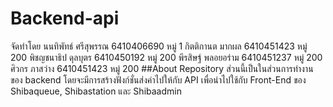 # Backend-api
จัดทำโดย
นนทิพัทธ์ ศรีสุพรรณ 6410406690 หมู่ 1
กิตติกานต มากผล 6410451423 หมู่ 200
พิชญชนาธิป ดุลบุตร 6410450192 หมู่ 200
พีรสิษฐ์ พลอยอร่าม 6410451237 หมู่ 200
ศิวกร ภาสว่าง 6410451423 หมู่ 200
##About
Repository ส่วนนี้เป็นในส่วนการทำงานของ backend โดยจะมีการสร้างฟังก์ชั่นส่งค่าไปให้กับ API เพื่อนำไปใช้กับ Front-End ของ Shibaqueue, Shibastation และ Shibaadmin

